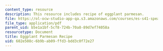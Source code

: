 ```yaml
---
content_type: resource
description: This resource includes recipe of eggplant parmesan.
file: https://ol-ocw-studio-app-qa.s3.amazonaws.com/courses/es-s41-speak-italian-with-your-mouth-full-spring-2012/602e508c6b9bab09ffd3bdd3c0f72e27_MITES_S41S12_EggplantParm.pdf
file_type: application/pdf
parent_uid: b5e1a1bf-5cf8-724b-70a8-89d7ef74058a
resourcetype: Document
title: Eggplant Parmesan Recipe
uid: 602e508c-6b9b-ab09-ffd3-bdd3c0f72e27
---
```


